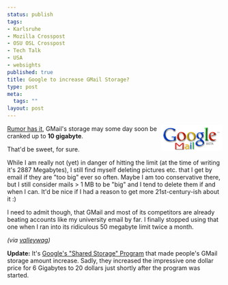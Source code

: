 ```yaml
--- 
status: publish
tags: 
- Karlsruhe
- Mozilla Crosspost
- OSU OSL Crosspost
- Tech Talk
- USA
- websights
published: true
title: Google to increase GMail Storage?
type: post
meta: 
  tags: ""
layout: post
---
```

<img src='/media/wp/2007/08/googlemail-logo.gif' alt='Google Mail Logo' class="alignright" align="right" /><a href="http://paul.kedrosky.com/archives/2007/08/09/tech_is_google.html">Rumor has it</a>, GMail's storage may some day soon be cranked up to <strong>10 gigabyte</strong>.

That'd be sweet, for sure.

While I am really not (yet) in danger of hitting the limit (at the time of writing it's 2887 Megabytes), I still find myself deleting pictures etc. that I get by email if they are "too big" ever so often. Maybe I am too conservative there, but I still consider mails > 1 MB to be "big" and I tend to delete them if and when I can. It'd be nice if I had a reason to get more 21st-century-ish about it :)

I need to admit though, that GMail and most of its competitors are already beating accounts like my university email by far. I finally stopped using that one when I ran into its ridiculous 50 megabyte limit twice a month.

<em>(via <a href="http://valleywag.com/tech/google/-287887.php">valleywag</a>)</em>

<strong>Update:</strong> It's <a href="http://blogoscoped.com/archive/2007-08-10-n90.html">Google's "Shared Storage" Program</a> that made people's GMail storage amount increase. Sadly, they increased the impressive one dollar price for 6 Gigabytes to 20 dollars just shortly after the program was started.
